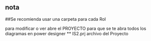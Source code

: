 nota
----

##Se recomienda usar una carpeta para cada Rol

para modificar o ver abre el PROYECTO para que se te abra todos los diagramas en power designer
** IS2.prj archivo del Proyecto
